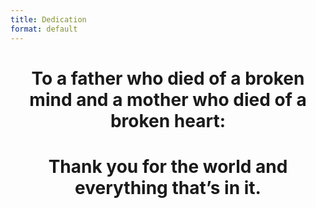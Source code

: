 ```yaml
---
title: Dedication
format: default
---
```


<center>
<p>
<h1><b>To a father who died of a broken mind and a mother who died of a broken heart:</b></h1>
</p>
<p>
<h1><b>Thank you for the world and everything that’s in it.</b></h1>
</p>
</center>

